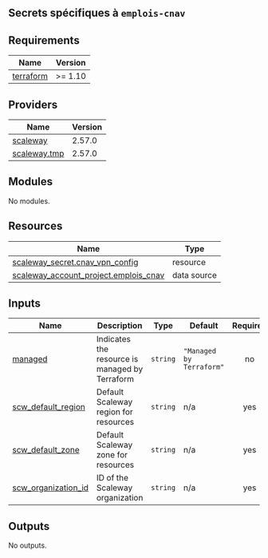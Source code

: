 ## Secrets spécifiques à `emplois-cnav`

<!-- BEGIN_TF_DOCS -->
## Requirements

| Name | Version |
|------|---------|
| <a name="requirement_terraform"></a> [terraform](#requirement\_terraform) | >= 1.10 |

## Providers

| Name | Version |
|------|---------|
| <a name="provider_scaleway"></a> [scaleway](#provider\_scaleway) | 2.57.0 |
| <a name="provider_scaleway.tmp"></a> [scaleway.tmp](#provider\_scaleway.tmp) | 2.57.0 |

## Modules

No modules.

## Resources

| Name | Type |
|------|------|
| [scaleway_secret.cnav_vpn_config](https://registry.terraform.io/providers/scaleway/scaleway/latest/docs/resources/secret) | resource |
| [scaleway_account_project.emplois_cnav](https://registry.terraform.io/providers/scaleway/scaleway/latest/docs/data-sources/account_project) | data source |

## Inputs

| Name | Description | Type | Default | Required |
|------|-------------|------|---------|:--------:|
| <a name="input_managed"></a> [managed](#input\_managed) | Indicates the resource is managed by Terraform | `string` | `"Managed by Terraform"` | no |
| <a name="input_scw_default_region"></a> [scw\_default\_region](#input\_scw\_default\_region) | Default Scaleway region for resources | `string` | n/a | yes |
| <a name="input_scw_default_zone"></a> [scw\_default\_zone](#input\_scw\_default\_zone) | Default Scaleway zone for resources | `string` | n/a | yes |
| <a name="input_scw_organization_id"></a> [scw\_organization\_id](#input\_scw\_organization\_id) | ID of the Scaleway organization | `string` | n/a | yes |

## Outputs

No outputs.
<!-- END_TF_DOCS -->
